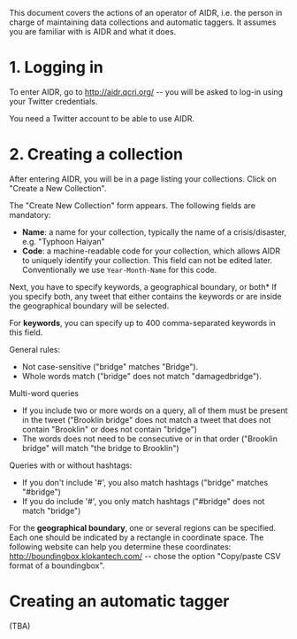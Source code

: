 This document covers the actions of an operator of AIDR, i.e. the person in charge of maintaining data collections and automatic taggers. It assumes you are familiar with is AIDR and what it does.

# 1. Logging in

To enter AIDR, go to http://aidr.qcri.org/ -- you will be asked to log-in using your Twitter credentials.

You need a Twitter account to be able to use AIDR.

# 2. Creating a collection

After entering AIDR, you will be in a page listing your collections. Click on "Create a New Collection".

The "Create New Collection" form appears. The following fields are mandatory:

* **Name**: a name for your collection, typically the name of a crisis/disaster, e.g. "Typhoon Haiyan"
* **Code**: a machine-readable code for your collection, which allows AIDR to uniquely identify your collection. This field can not be edited later. Conventionally we use `Year-Month-Name` for this code.

Next, you have to specify keywords, a geographical boundary, or both* If you specify both, any tweet that either contains the keywords or are inside the geographical boundary will be selected.

For **keywords**, you can specify up to 400 comma-separated keywords in this field.

General rules:
* Not case-sensitive ("bridge" matches "Bridge").
* Whole words match ("bridge" does not match "damagedbridge").

Multi-word queries
* If you include two or more words on a query, all of them must be present in the tweet ("Brooklin bridge" does not match a tweet that does not contain "Brooklin" or does not contain "bridge")
* The words does not need to be consecutive or in that order ("Brooklin bridge" will match "the bridge to Brooklin")

Queries with or without hashtags:
* If you don't include '#', you also match hashtags ("bridge" matches "#bridge")
* If you do include '#', you only match hashtags ("#bridge" does not match "bridge")

For the **geographical boundary**, one or several regions can be specified. Each one should be indicated by a rectangle in coordinate space. The following website can help you determine these coordinates: http://boundingbox.klokantech.com/ -- chose the option "Copy/paste CSV format of a boundingbox".



# Creating an automatic tagger

(TBA)